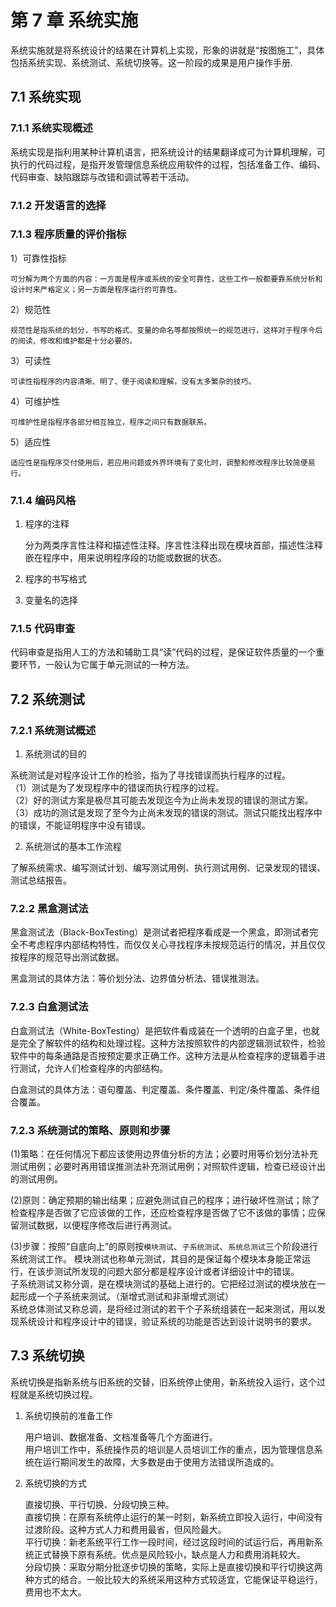 # 第 7 章 系统实施

系统实施就是将系统设计的结果在计算机上实现，形象的讲就是“按图施工”，具体包括系统实现、系统测试、系统切换等。这一阶段的成果是用户操作手册.

## 7.1 系统实现

### 7.1.1 系统实现概述

系统实现是指利用某种计算机语言，把系统设计的结果翻译成可为计算机理解，可执行的代码过程，是指开发管理信息系统应用软件的过程，包括准备工作、编码、代码审查、缺陷跟踪与改错和调试等若干活动。

### 7.1.2 开发语言的选择

### 7.1.3 程序质量的评价指标

1）可靠性指标

    可分解为两个方面的内容：一方面是程序或系统的安全可靠性，这些工作一般都要靠系统分析和设计时来严格定义；另一方面是程序运行的可靠性。

2）规范性

    规范性是指系统的划分，书写的格式、变量的命名等都按照统一的规范进行，这样对于程序今后的阅读、修改和维护都是十分必要的。

3）可读性

    可读性指程序的内容清晰、明了、便于阅读和理解，没有太多繁杂的技巧。

4）可维护性

    可维护性是指程序各部分相互独立，程序之间只有数据联系。

5）适应性

    适应性是指程序交付使用后，若应用问题或外界环境有了变化时，调整和修改程序比较简便易行。

### 7.1.4 编码风格

1. 程序的注释

   分为两类序言性注释和描述性注释。序言性注释出现在模块首部，描述性注释嵌在程序中，用来说明程序段的功能或数据的状态。

2. 程序的书写格式
3. 变量名的选择

### 7.1.5 代码审查

代码审查是指用人工的方法和辅助工具“读”代码的过程，是保证软件质量的一个重要环节，一般认为它属于单元测试的一种方法。

## 7.2 系统测试

### 7.2.1 系统测试概述

1. 系统测试的目的

系统测试是对程序设计工作的检验，指为了寻找错误而执行程序的过程。  
（1）测试是为了发现程序中的错误而执行程序的过程。  
（2）好的测试方案是极尽其可能去发现迄今为止尚未发现的错误的测试方案。  
（3）成功的测试是发现了至今为止尚未发现的错误的测试。测试只能找出程序中的错误，不能证明程序中没有错误。

2. 系统测试的基本工作流程

了解系统需求、编写测试计划、编写测试用例、执行测试用例、记录发现的错误、测试总结报告。

### 7.2.2 黑盒测试法

黑盒测试法（Black-BoxTesting）是测试者把程序看成是一个黑盒，即测试者完全不考虑程序内部结构特性，而仅仅关心寻找程序未按规范运行的情况，并且仅仅按程序的规范导出测试数据。

黑盒测试的具体方法：等价划分法、边界值分析法、错误推测法。

### 7.2.3 白盒测试法

白盒测试法（White-BoxTesting）是把软件看成装在一个透明的白盒子里，也就是完全了解软件的结构和处理过程。这种方法按照软件的内部逻辑测试软件，检验软件中的每条通路是否按预定要求正确工作。这种方法是从检查程序的逻辑着手进行测试，允许人们检查程序的内部结构。

白盒测试的具体方法：语句覆盖、判定覆盖、条件覆盖、判定/条件覆盖、条件组合覆盖。

### 7.2.3 系统测试的策略、原则和步骤

(1)策略：在任何情况下都应该使用边界值分析的方法；必要时用等价划分法补充测试用例；必要时再用错误推测法补充测试用例；对照软件逻辑，检查已经设计出的测试用例。

(2)原则：确定预期的输出结果；应避免测试自己的程序；进行破坏性测试；除了检查程序是否做了它应该做的工作，还应检查程序是否做了它不该做的事情；应保留测试数据，以便程序修改后进行再测试。

(3)步骤：按照“自底向上”的原则按`模块测试`、`子系统测试`、`系统总测试`三个阶段进行系统测试工作。
模块测试也称单元测试，其目的是保证每个模块本身能正常运行，在该步测试所发现的问题大部分都是程序设计或者详细设计中的错误。  
子系统测试又称分调，是在模块测试的基础上进行的。它把经过测试的模块放在一起形成一个子系统来测试。（渐增式测试和非渐增式测试）  
系统总体测试又称总调，是将经过测试的若干个子系统组装在一起来测试，用以发现系统设计和程序设计中的错误，验证系统的功能是否达到设计说明书的要求。

## 7.3 系统切换

系统切换是指新系统与旧系统的交替，旧系统停止使用，新系统投入运行，这个过程就是系统切换过程。

1. 系统切换前的准备工作

   用户培训、数据准备、文档准备等几个方面进行。  
   用户培训工作中，系统操作员的培训是人员培训工作的重点，因为管理信息系统在运行期间发生的故障，大多数是由于使用方法错误所造成的。

2. 系统切换的方式

   直接切换、平行切换、分段切换三种。  
   直接切换：在原有系统停止运行的某一时刻，新系统立即投入运行，中间没有过渡阶段。这种方式人力和费用最省，但风险最大。  
   平行切换：新老系统平行工作一段时间，经过这段时间的试运行后，再用新系统正式替换下原有系统。优点是风险较小，缺点是人力和费用消耗较大。  
   分段切换：采取分期分批逐步切换的策略，实际上是直接切换和平行切换这两种方式的结合。一般比较大的系统采用这种方式较适宜，它能保证平稳运行，费用也不太大。
